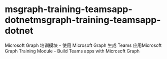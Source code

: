 # <a name="msgraph-training-teamsapp-dotnet"></a><span data-ttu-id="89eb1-101">msgraph-training-teamsapp-dotnet</span><span class="sxs-lookup"><span data-stu-id="89eb1-101">msgraph-training-teamsapp-dotnet</span></span>
<span data-ttu-id="89eb1-102">Microsoft Graph 培训模块 - 使用 Microsoft Graph 生成 Teams 应用</span><span class="sxs-lookup"><span data-stu-id="89eb1-102">Microsoft Graph Training Module - Build Teams apps with Microsoft Graph</span></span>
